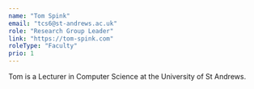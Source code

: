 ```yaml
---
name: "Tom Spink"
email: "tcs6@st-andrews.ac.uk"
role: "Research Group Leader"
link: "https://tom-spink.com"
roleType: "Faculty"
prio: 1
---
```


Tom is a Lecturer in Computer Science at the University of St Andrews.

